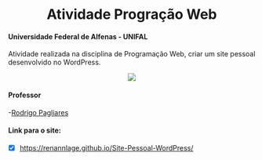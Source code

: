 <div align="center">
<h1> Atividade Progração Web </h1>
</div>

#### Universidade Federal de Alfenas - UNIFAL
Atividade realizada na disciplina de Programação Web, criar um site pessoal desenvolvido no WordPress.

<div align="center">
 <img src="https://img.shields.io/badge/Wordpress-21759B?style=for-the-badge&logo=wordpress&logoColor=white">
</div>

#### Professor
-[Rodrigo Pagliares](https://github.com/pagliares)

#### Link para o site:
 - [x] https://renannlage.github.io/Site-Pessoal-WordPress/
